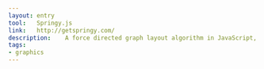 ```yaml
---
layout: entry
tool:	Springy.js
link:	http://getspringy.com/
description:	A force directed graph layout algorithm in JavaScript, using some real world physics to try and figure out how to show a network graph in a way that looks good
tags:
- graphics
---
```

